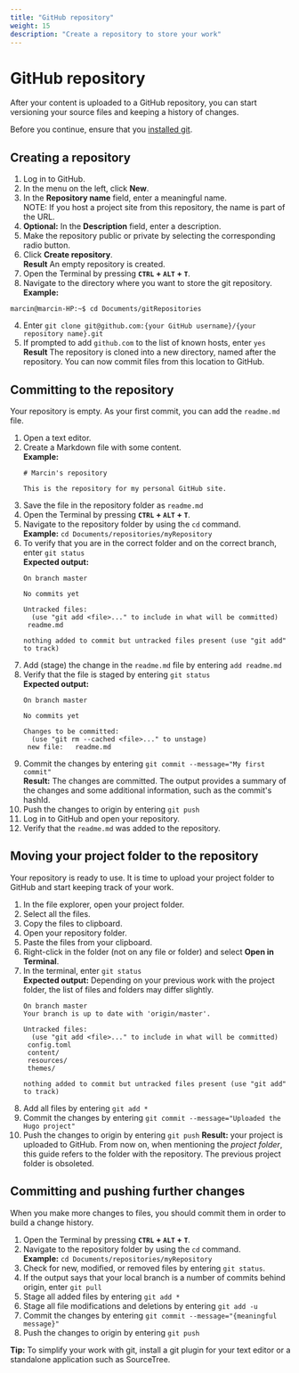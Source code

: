 ```yaml
---
title: "GitHub repository"
weight: 15
description: "Create a repository to store your work"
---
```

# GitHub repository
After your content is uploaded to a GitHub repository, you can start versioning your source files and keeping a history of changes.

Before you continue, ensure that you [installed git](/docs/github/git/#installing-git).

## Creating a repository
1. Log in to GitHub.
2. In the menu on the left, click **New**.
3. In the **Repository name** field, enter a meaningful name.  
NOTE: If you host a project site from this repository, the name is part of the URL.
1. **Optional:** In the **Description** field, enter a description.
2. Make the repository public or private by selecting the corresponding radio button.
3. Click **Create repository**.  
**Result** An empty repository is created.
1. Open the Terminal by pressing **`CTRL` + `ALT` + `T`**.
2. Navigate to the directory where you want to store the git repository.
**Example:**  
```
marcin@marcin-HP:~$ cd Documents/gitRepositories

```
4. Enter `git clone git@github.com:{your GitHub username}/{your repository name}.git`
5. If prompted to add `github.com` to the list of known hosts, enter `yes`
**Result** The repository is cloned into a new directory, named after the repository. You can now commit files from this location to GitHub.

## Committing to the repository
Your repository is empty. As your first commit, you can add the `readme.md` file.

1. Open a text editor.
2. Create a Markdown file with some content.  
**Example:**
    ```
    # Marcin's repository

    This is the repository for my personal GitHub site.
    ```
5. Save the file in the repository folder as `readme.md`
1. Open the Terminal by pressing **`CTRL` + `ALT` + `T`**.
2. Navigate to the repository folder by using the `cd` command.  
**Example:** `cd Documents/repositories/myRepository`
5. To verify that you are in the correct folder and on the correct branch, enter `git status`  
**Expected output:**  
   ```
   On branch master

   No commits yet

   Untracked files:
     (use "git add <file>..." to include in what will be committed)
   	readme.md

   nothing added to commit but untracked files present (use "git add" to track)
   ```
1. Add (stage) the change in the `readme.md` file by entering `add readme.md`
2. Verify that the file is staged by entering `git status`  
**Expected output:**  
   ```
   On branch master

   No commits yet

   Changes to be committed:
     (use "git rm --cached <file>..." to unstage)
   	new file:   readme.md
   ```
3. Commit the changes by entering `git commit --message="My first commit"`  
**Result:** The changes are committed. The output provides a summary of the changes and some additional information, such as the commit's hashId.
4. Push the changes to origin by entering `git push`
5. Log in to GitHub and open your repository.
6. Verify that the `readme.md` was added to the repository.

## Moving your project folder to the repository
Your repository is ready to use. It is time to upload your project folder to GitHub and start keeping track of your work.

1. In the file explorer, open your project folder.
2. Select all the files.
3. Copy the files to clipboard.
4. Open your repository folder.
5. Paste the files from your clipboard.
6. Right-click in the folder (not on any file or folder) and select **Open in Terminal**.
7. In the terminal, enter `git status`  
**Expected output:** Depending on your previous work with the project folder, the list of files and folders may differ slightly.
   ```
   On branch master
   Your branch is up to date with 'origin/master'.

   Untracked files:
     (use "git add <file>..." to include in what will be committed)
   	config.toml
   	content/
   	resources/
   	themes/

   nothing added to commit but untracked files present (use "git add" to track)
   ```
10. Add all files by entering `git add *`
11. Commit the changes by entering `git commit --message="Uploaded the Hugo project"`
4. Push the changes to origin by entering `git push`
**Result:** your project is uploaded to GitHub. From now on, when mentioning the *project folder*, this guide refers to the folder with the repository. The previous project folder is obsoleted.

## Committing and pushing further changes
When you make more changes to files, you should commit them in order to build a change history.

1. Open the Terminal by pressing **`CTRL` + `ALT` + `T`**.
2. Navigate to the repository folder by using the `cd` command.  
**Example:** `cd Documents/repositories/myRepository`
3. Check for new, modified, or removed files by entering `git status`.
4. If the output says that your local branch is a number of commits behind origin, enter `git pull`
5. Stage all added files by entering `git add *`
6. Stage all file modifications and deletions by entering `git add -u`
7.  Commit the changes by entering `git commit --message="{meaningful message}"`
8.  Push the changes to origin by entering `git push`

**Tip:** To simplify your work with git, install a git plugin for your text editor or a standalone application such as SourceTree.